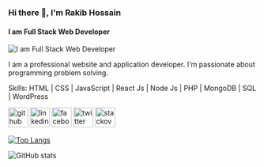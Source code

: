 ### Hi there 👋,  I'm Rakib Hossain
#### I am Full Stack Web Developer 
![I am Full Stack Web Developer ](https://media-exp1.licdn.com/dms/image/C5616AQEY-Fp4--iXEw/profile-displaybackgroundimage-shrink_200_800/0/1647859512801?e=1653523200&v=beta&t=OT6gHXP8JQOolLIndFCgFy0_2aADt9aLxSPBSGNI1rs)

I am a professional website and application developer. I'm passionate about programming problem solving.

Skills: HTML | CSS | JavaScript | React Js | Node Js | PHP | MongoDB | SQL | WordPress



[<img src='https://cdn.jsdelivr.net/npm/simple-icons@3.0.1/icons/github.svg' alt='github' height='40'>](https://github.com/rakibprog)  [<img src='https://cdn.jsdelivr.net/npm/simple-icons@3.0.1/icons/linkedin.svg' alt='linkedin' height='40'>](https://www.linkedin.com/in/rakib-hossain-3562a821b//)  [<img src='https://cdn.jsdelivr.net/npm/simple-icons@3.0.1/icons/facebook.svg' alt='facebook' height='40'>](https://www.facebook.com/rockyprogrammer)  [<img src='https://cdn.jsdelivr.net/npm/simple-icons@3.0.1/icons/twitter.svg' alt='twitter' height='40'>](https://twitter.com/@RakibHo66002223)  [<img src='https://cdn.jsdelivr.net/npm/simple-icons@3.0.1/icons/stackoverflow.svg' alt='stackoverflow' height='40'>](https://stackoverflow.com/users/18527868/rakib-hossain)  

[![Top Langs](https://github-readme-stats.vercel.app/api/top-langs/?username=rakibprog)](https://github.com/anuraghazra/github-readme-stats)

![GitHub stats](https://github-readme-stats.vercel.app/api?username=rakibprog&show_icons=true&count_private=true)  

